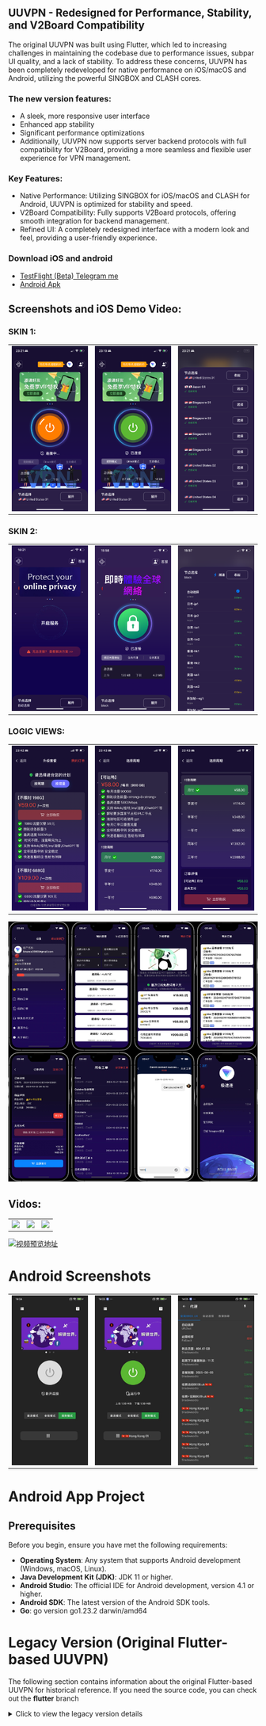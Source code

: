 ## UUVPN - Redesigned for Performance, Stability, and V2Board Compatibility

The original UUVPN was built using Flutter, which led to increasing challenges in maintaining the codebase due to performance issues, subpar UI quality, and a lack of stability. To address these concerns, UUVPN has been completely redeveloped for native performance on iOS/macOS and Android, utilizing the powerful SINGBOX and CLASH cores.

### The new version features:

- A sleek, more responsive user interface
- Enhanced app stability
- Significant performance optimizations
- Additionally, UUVPN now supports server backend protocols with full compatibility for V2Board, providing a more seamless and flexible user experience for VPN management.

### Key Features:
- Native Performance: Utilizing SINGBOX for iOS/macOS and CLASH for Android, UUVPN is optimized for stability and speed.
- V2Board Compatibility: Fully supports V2Board protocols, offering smooth integration for backend management.
- Refined UI: A completely redesigned interface with a modern look and feel, providing a user-friendly experience.


### Download iOS and android 
- [TestFlight (Beta) Telegram me](https:/t.me/dcgzeus)
- [Android Apk](https://github.com/nicolastinkl/UUVPN/releases) 

## Screenshots and iOS  Demo Video:

### SKIN 1:
<table>
  <tr>
    
   <td><img src="screenshots/IMG_8546.PNG" width="300" /></td>
   <td><img src="screenshots/IMG_8544.PNG" width="300" /></td>
   <td><img src="screenshots/IMG_8547.PNG" width="300" /></td>
  </tr>  

 </table>
 


### SKIN 2:


<table>

  <tr>
    
   <td><img src="screenshots/21-31-06.png" width="300" /></td>
   <td><img src="screenshots/IMG_8728.PNG" width="300" /></td>
   <td><img src="screenshots/IMG_8725.PNG" width="300" /></td>
  </tr>  

</table>

### LOGIC VIEWS:


<table>

  <tr>
    
   <td><img src="screenshots/mmexport1730598307009.png" width="300" /></td>
   <td><img src="screenshots/mmexport1730598308041.PNG" width="300" /></td>
   <td><img src="screenshots/mmexport1730598311150.PNG" width="300" /></td>
  </tr>  

</table>


![](screenshots/combined_image10-22_09-53.jpeg)

## Vidos:
<table>
  <tr>
  <td><img src="screenshots/13264cf9-99e7-4ff8-8e32-2564eea05670.gif" width="200" /></td>
   <td><img src="screenshots/8a51ed33-248b-45eb-b5ba-b92821256632.gif" width="200" /></td>
   <td><img src="screenshots/8a51ed33-248b-45eb-b5ba-b928212566321.gif" width="200" /></td>

  </tr>  
</table>


[![视频预览地址](https://img.youtube.com/vi/tnr38-IM-Xo/0.jpg)](https://youtube.com/shorts/tnr38-IM-Xo)



# Android Screenshots
<table>
   <tr>
    
   <td><img src="screenshots/android1.jpg" width="300" /></td>
   <td><img src="screenshots/android2.jpg" width="300" /></td>
   <td><img src="screenshots/android3.jpg" width="300" /></td>
  </tr>  

</table>

# Android App Project

## Prerequisites

Before you begin, ensure you have met the following requirements:

- **Operating System**: Any system that supports Android development (Windows, macOS, Linux).
- **Java Development Kit (JDK)**: JDK 11 or higher.
- **Android Studio**: The official IDE for Android development, version 4.1 or higher.
- **Android SDK**: The latest version of the Android SDK tools.
- **Go**: go version go1.23.2 darwin/amd64

# Legacy Version (Original Flutter-based UUVPN)
The following section contains information about the original Flutter-based UUVPN for historical reference. If you need the source code, you can check out the **flutter** branch

<details> <summary>Click to view the legacy version details</summary>
# Old Description:
  
![](screenshots/Snipaste_2023-06-25_11-38-47.png)

# UUVPN 
基于Flutter开发的VPN客户端(ios/android)，自主设计，精美UI,优化VPN速度，完全开源。

A VPN application for [V2Board](https://github.com/v2board/v2board)  

Support iOS and Android now.


 
**IF THIS PROJECT HELPS YOU, PLEASE GIVE ME A LITTLE STAR⭐️.**

## Screenshots
![](screenshots/page_7.png)

## App Store 
![](screenshots/Snipaste_2023-06-10_14-21-20.png)
 

## Environment

- Flutter Flutter 3.10.1 • channel stable • https://github.com/flutter/flutter.git
    Framework • revision d3d8effc68 (6 weeks ago) • 2023-05-16 17:59:05 -0700
    Engine • revision b4fb11214d
    Tools • Dart 3.0.1 • DevTools 2.23.1
    - Download this version url: https://drive.google.com/file/d/1ksM4_PK9Ibk7ycyrfF7XffM_99_4JYV3/view?usp=sharing
    - leaf sdk downlaod url: https://github.com/eycorsican/leaf/releases/tag/v0.10.7

- macOS 13.3.1 +
- Xcode 14 +
- iOS 15.0 +

## Installation

```shell
flutter pub get
```

## Develop
```shell
flutter run
```

## Build
build android apk
```shell
flutter build apk
```

build ios
```shell
flutter build ios
```

---------------------- 

# How to use it?
![](screenshots/ios.png)
![](screenshots/Snipaste_2024-07-24_14-25-11.png)
![](screenshots/Snipaste_2024-07-24_14-58-41.png)

- 1:  Change Domain File Path : ~UUVPN/flutter/lib/constant/app_urls.dart
  ```
    static const String baseUrl = "https://xxxx.com";
  ```

- 2: Xcode Settings:
![](screenshots/Snipaste_2023-12-05_09-48-45.png)
![](screenshots/Snipaste_2023-12-05_09-49-14.png)
![](screenshots/Snipaste_2023-12-05_09-49-23.png) 

- 3: running screenshot:
![](screenshots/Snipaste_2023-12-05_15-43-54.png)

